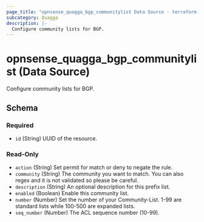 ```yaml
---
page_title: "opnsense_quagga_bgp_communitylist Data Source - terraform-provider-opnsense"
subcategory: Quagga
description: |-
  Configure community lists for BGP.
---
```


# opnsense_quagga_bgp_communitylist (Data Source)

Configure community lists for BGP.

<!-- schema generated by tfplugindocs -->
## Schema

### Required

- `id` (String) UUID of the resource.

### Read-Only

- `action` (String) Set permit for match or deny to negate the rule.
- `community` (String) The community you want to match. You can also regex and it is not validated so please be careful.
- `description` (String) An optional description for this prefix list.
- `enabled` (Boolean) Enable this community list.
- `number` (Number) Set the number of your Community-List. 1-99 are standard lists while 100-500 are expanded lists.
- `seq_number` (Number) The ACL sequence number (10-99).

